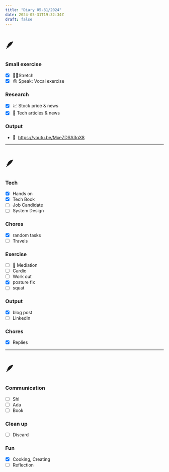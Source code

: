 ```yaml
---
title: "Diary 05-31/2024"  
date: 2024-05-31T19:32:34Z
draft: false
---
```



# 🪶

### Small exercise

- [x]  🧎‍♀️Stretch
- [x]  😮 Speak: Vocal exercise

### Research

- [x]  📈 Stock price & news
- [x]  👾 Tech articles & news

### Output

- 🎥  https://youtu.be/MxeZDSA3qX8

---

# 🪶

### Tech

- [x]  Hands on
- [x]  Tech Book
- [ ]  Job Candidate
- [ ]  System Design

### Chores

- [x]  random tasks
- [ ]  Travels

### Exercise

- [ ]  🧘 Mediation
- [ ]  Cardio
- [ ]  Work out
- [x]  posture fix
- [ ]  squat

### Output

- [x]  blog post
- [ ]  LinkedIn

### Chores

- [x]  Replies

---

# 🪶

### Communication

- [ ]  Shi
- [ ]  Ada
- [ ]  Book

### Clean up

- [ ]  Discard

### Fun

- [x]  Cooking, Creating
- [ ]  Reflection